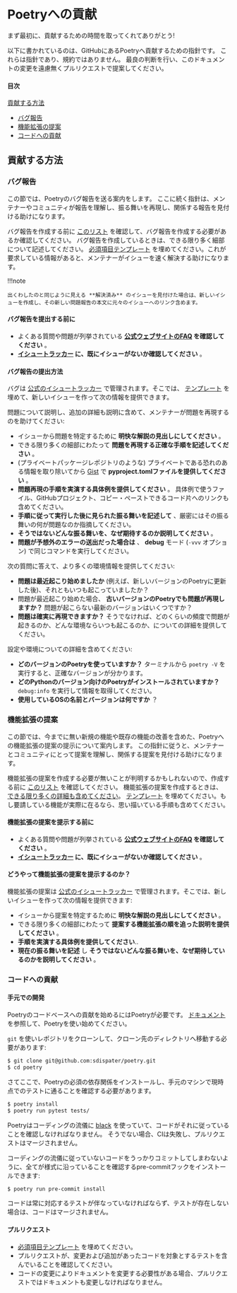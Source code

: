 # Poetryへの貢献

まず最初に、貢献するための時間を取ってくれてありがとう!

以下に書かれているのは、GitHubにあるPoetryへ貢献するための指針です。
これらは指針であり、規約ではありません。
最良の判断を行い、このドキュメントの変更を遠慮無くプルリクエストで提案してください。

#### 目次

[貢献する方法](#how-to-contribute)

  * [バグ報告](#reporting-bugs)
  * [機能拡張の提案](#suggesting-enhancements)
  * [コードへの貢献](#contributing-to-code)


## 貢献する方法

### バグ報告

この節では、Poetryのバグ報告を送る案内をします。
ここに続く指針は、メンテナーやコミュニティが報告を理解し、振る舞いを再現し、関係する報告を見付ける助けになります。

バグ報告を作成する前に [このリスト](#before-submitting-a-bug-report)
を確認して、バグ報告を作成する必要があるか確認してください。
バグ報告を作成しているときは、できる限り多く細部について記述してください。
[必須項目テンプレート](https://github.com/sdispater/poetry/blob/master/.github/ISSUE_TEMPLATE/1_Bug_report.md)
を埋めてください。これが要求している情報があると、メンテナーがイシューを速く解決する助けになります。

!!!note

    出くわしたのと同じように見える **解決済み** のイシューを見付けた場合は、新しいイシューを作成し、その新しい問題報告の本文に元々のイシューへのリンク含めます。

#### バグ報告を提出する前に

* よくある質問や問題が列挙されている **[公式ウェブサイトのFAQ](https://poetry.eustace.io) を確認してください**
  。
* **[イシュートラッカー](https://github.com/sdispater/poetry/issues)
  に、既にイシューがないか確認してください** 。

#### バグ報告の提出方法

バグは [公式のイシュートラッカー](https://github.com/sdispater/poetry/issues) で管理されます。そこでは、
[テンプレート](https://github.com/sdispater/poetry/blob/master/.github/ISSUE_TEMPLATE/1_Bug_report.md)
を埋めて、新しいイシューを作って次の情報を提供できます。

問題について説明し、追加の詳細も説明に含めて、メンテナーが問題を再現するのを助けてください:

* イシューから問題を特定するために **明快な解説の見出しにしてください** 。
* できる限り多くの細部にわたって **問題を再現する正確な手順を記述してください** 。
* (プライベートパッケージレポジトリのような) プライベートである恐れのある情報を取り除いてから
  [Gist](https://gist.github.com) で **pyproject.tomlファイルを提供してください** 。
* **問題再現の手順を実演する具体例を提供してください** 。
  具体例で使うファイル、GitHubプロジェクト、コピー・ペーストできるコード片へのリンクも含めてください。
* **手順に従って実行した後に見られた振る舞いを記述して** 、厳密にはその振る舞いの何が問題なのか指摘してください。
* **そうではないどんな振る舞いを、なぜ期待するのか説明してください** 。
* **問題が予想外のエラーの送出だった場合は** 、 **debug** モード (`-vvv` オプション) で同じコマンドを実行してください。

次の質問に答えて、より多くの環境情報を提供してください:

* **問題は最近起こり始めましたか** (例えば、新しいバージョンのPoetryに更新した後)、それともいつも起こっていましたか？
* 問題が最近起こり始めた場合、 **古いバージョンのPoetryでも問題が再現しますか？**
  問題が起こらない最新のバージョンはいくつですか？
* **問題は確実に再現できますか？**
  そうでなければ、どのくらいの頻度で問題が起きるのか、どんな環境ならいつも起こるのか、についての詳細を提供してください。

設定や環境についての詳細を含めてください:

* **どのバージョンのPoetryを使っていますか？**
  ターミナルから `poetry -V` を実行すると、正確なバージョンが分かります。
* **どのPythonのバージョン向けのPoetryがインストールされていますか？**
  `debug:info` を実行して情報を取得してください。
* **使用しているOSの名前とバージョンは何ですか** ？


### 機能拡張の提案

この節では、今までに無い新規の機能や既存の機能の改善を含めた、Poetryへの機能拡張の提案の提示について案内します。
この指針に従うと、メンテナーとコミュニティにとって提案を理解し、関係する提案を見付ける助けになります。

機能拡張の提案を作成する必要が無いことが判明するかもしれないので、作成する前に
[このリスト](#before-submitting-an-enhancement-suggestion) を確認してください。
機能拡張の提案を作成するときは、
[できる限り多くの詳細も含めてください](#how-do-i-submit-an-enhancement-suggestion)。
[テンプレート](https://github.com/sdispater/poetry/blob/master/.github/ISSUE_TEMPLATE/2_Feature_request.md)
を埋めてください。もし要請している機能が実際に在るなら、思い描いている手順も含めてください。

#### 機能拡張の提案を提示する前に

* よくある質問や問題が列挙されている **[公式ウェブサイトのFAQ](https://poetry.eustace.io) を確認してください**
  。
* **[イシュートラッカー](https://github.com/sdispater/poetry/issues)
  に、既にイシューがないか確認してください** 。


#### どうやって機能拡張の提案を提示するのか？

機能拡張の提案は [公式のイシュートラッカー](https://github.com/sdispater/poetry/issues)
で管理されます。そこでは、新しいイシューを作って次の情報を提供できます:

* イシューから提案を特定するために **明快な解説の見出しにしてください** 。
* できる限り多くの細部にわたって **提案する機能拡張の順を追った説明を提供してください** 。
* **手順を実演する具体例を提供してください**..
* **現在の振る舞いを記述** し **そうではないどんな振る舞いを、なぜ期待しているのかを説明してください** 。


### コードへの貢献

#### 手元での開発

Poetryのコードベースへの貢献を始めるにはPoetryが必要です。
[ドキュメント](https://poetry.eustace.io/docs/#introduction)
を参照して、Poetryを使い始めてください。

`git` を使いレポジトリをクローンして、クローン先のディレクトリへ移動する必要があります:

```bash
$ git clone git@github.com:sdispater/poetry.git
$ cd poetry
```

さてここで、Poetryの必須の依存関係をインストールし、手元のマシンで現時点でのテストに通ることを確認する必要があります。

```bash
$ poetry install
$ poetry run pytest tests/
```

Poetryはコーディングの流儀に [black](https://github.com/ambv/black)
を使っていて、コードがそれに従っていることを確認しなければなりません。
そうでない場合、CIは失敗し、プルリクエストはマージされません。

コーディングの流儀に従っていないコードをうっかりコミットしてしまわないように、全てが様式に沿っていることを確認するpre-commitフックをインストールできます:

```bash
$ poetry run pre-commit install
```

コードは常に対応するテストが伴なっていなければならず、テストが存在しない場合は、コードはマージされません。

#### プルリクエスト

* [必須項目テンプレート](https://github.com/sdispater/poetry/blob/master/.github/PULL_REQUEST_TEMPLATE.md)
  を埋めてください。
* プルリクエストが、変更および追加があったコードを対象とするテストを含んでいることを確認してください。
* コードの変更によりドキュメントを変更する必要性がある場合、プルリクエストではドキュメントも変更しなければなりません。
